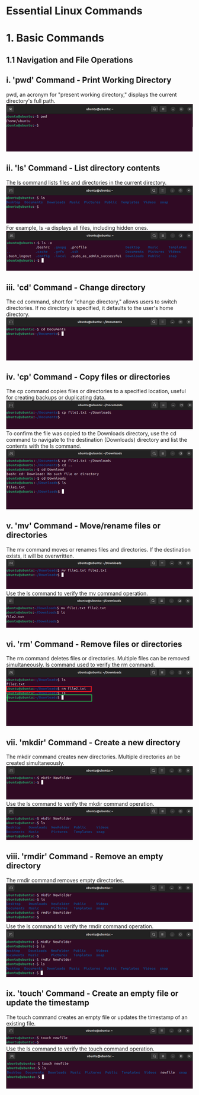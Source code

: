 # Essential Linux Commands
# 1. Basic Commands
## 1.1  Navigation and File Operations
## i. 'pwd' Command - Print Working Directory
pwd, an acronym for "present working directory," displays the current directory's full path.
![pwd command](./img/01.png)
## ii. 'ls' Command - List directory contents
The ls command lists files and directories in the current directory. 
![ls command](./img/02.png)
For example, ls -a displays all files, including hidden ones.
![ls -a command](./img/03.png)
## iii. 'cd' Command - Change directory
The cd command, short for "change directory," allows users to switch directories. If no directory is specified, it defaults to the user's home directory.
![cd command](./img/04.png)
## iv. 'cp' Command - Copy files or directories
The cp command copies files or directories to a specified location, useful for creating backups or duplicating data.
![cp command](./img/05.png)
To confirm the file was copied to the Downloads directory, use the cd command to navigate to the destination (Downloads) directory and list the contents with the ls command.
![cp confirmation](./img/06.png)
## v. 'mv' Command - Move/rename files or directories
The mv command moves or renames files and directories. If the destination exists, it will be overwritten.
![mv command](./img/07.png)
Use the ls command to verify the mv command operation. 
![mv confirmation](./img/08.png)
## vi. 'rm' Command - Remove files or directories
The rm command deletes files or directories. Multiple files can be removed simultaneously. ls command used to verify the rm command.
![rm command](./img/09.png)
## vii. 'mkdir' Command - Create a new directory
The mkdir command creates new directories. Multiple directories an be created simultaneously.
![mkdir command](./img/10.png)
Use the ls command to verify the mkdir command operation.
![mkdir confirmation](./img/11.png)
## viii. 'rmdir' Command - Remove an empty directory
The rmdir command removes empty directories.
![rmdir command](./img/12.png)
Use the ls command to verify the rmdir command operation.
![mkdir confirmation](./img/13.png)
## ix. 'touch' Command - Create an empty file or update the timestamp
The touch command creates an empty file or updates the timestamp of an existing file.
![touch command](./img/14.png)
Use the ls command to verify the touch command operation.
![touch confirmation](./img/15.png)
